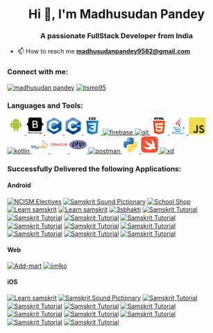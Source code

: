 <h1 align="center">Hi 👋, I'm Madhusudan Pandey</h1>
<h3 align="center">A passionate FullStack Developer from India</h3>

- 📫 How to reach me **madhusudanpandey9582@gmail.com**

<h3 align="left">Connect with me:</h3>
<p align="left">
<a href="https://in.linkedin.com/in/madhusudan-pandey-61610a198" target="_blank"><img align="center" src="https://raw.githubusercontent.com/rahuldkjain/github-profile-readme-generator/master/src/images/icons/Social/linked-in-alt.svg" alt="madhusudan pandey" height="30" width="40" /></a>
<a href="https://stackoverflow.com/users/12028777/itsmp95" target="_blank"><img align="center" src="https://raw.githubusercontent.com/rahuldkjain/github-profile-readme-generator/master/src/images/icons/Social/stack-overflow.svg" alt="itsmp95" height="30" width="40" /></a>
</p>

<h3 align="left">Languages and Tools:</h3>
<p align="left"> <a href="https://developer.android.com" target="_blank"> <img src="https://raw.githubusercontent.com/devicons/devicon/master/icons/android/android-original-wordmark.svg" alt="android" width="40" height="40"/> </a> <a href="https://getbootstrap.com" target="_blank"> <img src="https://raw.githubusercontent.com/devicons/devicon/master/icons/bootstrap/bootstrap-plain-wordmark.svg" alt="bootstrap" width="40" height="40"/> </a> <a href="https://www.cprogramming.com/" target="_blank"> <img src="https://raw.githubusercontent.com/devicons/devicon/master/icons/c/c-original.svg" alt="c" width="40" height="40"/> </a> <a href="https://www.w3schools.com/cpp/" target="_blank"> <img src="https://raw.githubusercontent.com/devicons/devicon/master/icons/cplusplus/cplusplus-original.svg" alt="cplusplus" width="40" height="40"/> </a> <a href="https://www.w3schools.com/css/" target="_blank"> <img src="https://raw.githubusercontent.com/devicons/devicon/master/icons/css3/css3-original-wordmark.svg" alt="css3" width="40" height="40"/> </a> <a href="https://firebase.google.com/" target="_blank"> <img src="https://www.vectorlogo.zone/logos/firebase/firebase-icon.svg" alt="firebase" width="40" height="40"/> </a> <a href="https://git-scm.com/" target="_blank"> <img src="https://www.vectorlogo.zone/logos/git-scm/git-scm-icon.svg" alt="git" width="40" height="40"/> </a> <a href="https://www.w3.org/html/" target="_blank"> <img src="https://raw.githubusercontent.com/devicons/devicon/master/icons/html5/html5-original-wordmark.svg" alt="html5" width="40" height="40"/> </a> <a href="https://www.java.com" target="_blank"> <img src="https://raw.githubusercontent.com/devicons/devicon/master/icons/java/java-original.svg" alt="java" width="40" height="40"/> </a> <a href="https://developer.mozilla.org/en-US/docs/Web/JavaScript" target="_blank"> <img src="https://raw.githubusercontent.com/devicons/devicon/master/icons/javascript/javascript-original.svg" alt="javascript" width="40" height="40"/> </a> <a href="https://kotlinlang.org" target="_blank"> <img src="https://www.vectorlogo.zone/logos/kotlinlang/kotlinlang-icon.svg" alt="kotlin" width="40" height="40"/> </a> <a href="https://www.mysql.com/" target="_blank"> <img src="https://raw.githubusercontent.com/devicons/devicon/master/icons/mysql/mysql-original-wordmark.svg" alt="mysql" width="40" height="40"/> </a> <a href="https://www.oracle.com/" target="_blank"> <img src="https://raw.githubusercontent.com/devicons/devicon/master/icons/oracle/oracle-original.svg" alt="oracle" width="40" height="40"/> </a> <a href="https://www.php.net" target="_blank"> <img src="https://raw.githubusercontent.com/devicons/devicon/master/icons/php/php-original.svg" alt="php" width="40" height="40"/> </a> <a href="https://postman.com" target="_blank"> <img src="https://www.vectorlogo.zone/logos/getpostman/getpostman-icon.svg" alt="postman" width="40" height="40"/> </a> <a href="https://www.python.org" target="_blank"> <img src="https://raw.githubusercontent.com/devicons/devicon/master/icons/python/python-original.svg" alt="python" width="40" height="40"/> </a> <a href="https://developer.apple.com/swift/" target="_blank"> <img src="https://raw.githubusercontent.com/devicons/devicon/master/icons/swift/swift-original.svg" alt="swift" width="40" height="40"/> </a> <a href="https://www.adobe.com/products/xd.html" target="_blank"> <img src="https://cdn.worldvectorlogo.com/logos/adobe-xd.svg" alt="xd" width="40" height="40"/> </a> </p
<br/>
<h3 align="left">Successfully Delivered the following Applications:</h3>
<h4 align="left">Android</h4>
<p align="left">
<a href="https://play.google.com/store/apps/details?id=in.jethat.ncism_electives" target="_blank"><img align="center" src="https://ncismelectives.org/images/logo.png" alt="NCISM Electives" height="30" width="40" /></a>
<a href="https://play.google.com/store/apps/details?id=com.vik.childdictionary" target="_blank"><img align="center" src="https://play-lh.googleusercontent.com/kNO_bHIKDTHObRUYuSP51_dElNCT25y_ATJtS-9IFQqia4nM-W3GIvID8GUuGcY40lk=w240-h480-rw" alt="Samskrit Sound Pictionary" height="30" width="40" /></a>
<a href="https://play.google.com/store/apps/details?id=com.schoolshopin" target="_blank"><img align="center" src="https://play-lh.googleusercontent.com/7y3sFfSxJFvg3wCHLA47-7hyjej8YwFQGuX4AqyKtQ7j-5Ea_Da6QmWGi9yliK9HT8o=w240-h480-rw" alt="School Shop" height="30" width="40" /></a>
<a href="https://play.google.com/store/apps/details?id=online.learnsamskrit.e_learning" target="_blank"><img align="center" src="https://www.learnsamskrit.online/assets/images/logo.png" alt="Learn samskrit" height="30" width="40" /></a>
<a href="https://play.google.com/store/apps/details?id=com.spfclass.aptech.samskrit" target="_blank"><img align="center" src="https://play-lh.googleusercontent.com/JfIxl7Zb6YTyEQNtXziPdnRx1sBpKhtuHTSiC5r1EoOsif4Z_ZcNQ5-sVOCOwPWOdIu5=w240-h480-rw" alt="Learn samskrit" height="30" width="40" /></a>
<a href="https://play.google.com/store/apps/details?id=in.threesstudio.bhakti" target="_blank"><img align="center" src="https://play-lh.googleusercontent.com/BEgPlhp-OpIcx30KAd4OJKuu15rbZiqngdvsq7QQfLWd4hERHjx61RvGgPSNjFRJPvNt=w240-h480-rw" alt="3sbhakti" height="30" width="40" /></a>
 <a href="https://play.google.com/store/apps/details?id=in.sssstudio.a3skidstv&hl=en&gl=US" target="_blank"><img align="center" src="https://play-lh.googleusercontent.com/ac-pOOIwfEuNakw6IQ0QFt9rHXHhapn_bCH3ryLJYoaOG2bVhy6--QJulHiWeLK0tA=w240-h480-rw" alt="Samskrit Tutorial" height="30" width="40" /></a>
<a href="https://play.google.com/store/apps/details?id=in.samskrittutorial.samskrittutorialclassviii" target="_blank"><img align="center" src="https://play-lh.googleusercontent.com/UPMvSpOjXER3FMNIbNAG0BwSMFCZEdRF8NC1hij7LRyH0-QyLJg_aS6pXgJDS-ykcCY6=w240-h480-rw" alt="Samskrit Tutorial" height="30" width="40" /></a>
 <a href="https://play.google.com/store/apps/details?id=in.samskrittutorial.class1samskrittutorial" target="_blank"><img align="center" src="https://play-lh.googleusercontent.com/GUvDTwUo0_-EFSUxUtZHdBUW7-31K4TmvP9BLIa2lPdm2p0bGNVAnWp0k32309R5nCA=w240-h480-rw" alt="Samskrit Tutorial" height="30" width="40" /></a>
<a href="https://play.google.com/store/apps/details?id=in.samskrittutorial.samskrittutorialclassix" target="_blank"><img align="center" src="https://play-lh.googleusercontent.com/XHgTHtYj7UZuHXSlDITGhKP7qJjWyCWctB10BFpcaYlOQ_sppyxCkk9uVZe8sqJNaTE=w240-h480-rw" alt="Samskrit Tutorial" height="30" width="40" /></a>
<a href="https://play.google.com/store/apps/details?id=in.samskrittutorial.samskrittutorialclassvi" target="_blank"><img align="center" src="https://play-lh.googleusercontent.com/wy8JdUh4neahiijEdeio7rKwLpLqxvHrMeH0LH1tKOCMQx03rOFPmPXqP_rj1lms48eU=w240-h480-rw" alt="Samskrit Tutorial" height="30" width="40" /></a>
<a href="https://play.google.com/store/apps/details?id=in.samskrittutorial.samskrittutorialclassx" target="_blank"><img align="center" src="https://play-lh.googleusercontent.com/nlJPU7t4Kd_NuBWWW8FFMdR7Rep6Qq9w9NwIJv84mb74KuQU_aNHR0L8_RlqzhTXUOQ=w240-h480-rw" alt="Samskrit Tutorial" height="30" width="40" /></a>
<a href="https://play.google.com/store/apps/details?id=in.samskrittutorial.class2samskrittutorial" target="_blank"><img align="center" src="https://play-lh.googleusercontent.com/MXb127Ccyuj9mUotGdbWwwXV5dzbYX9ugndInrAVWJomjrhOXaBbUi9pwKoaHsnzWA=w240-h480-rw" alt="Samskrit Tutorial" height="30" width="40" /></a>
<a href="https://play.google.com/store/apps/details?id=in.samskrittutorial.class3samskrittutorial" target="_blank"><img align="center" src="https://play-lh.googleusercontent.com/EKUZZ2fc-ZU_vgRgUZdMHVuPwGXnAkSLP4DBSS9a4GL414JdWirD1jwywg-CghAbBGcQ=w240-h480-rw" alt="Samskrit Tutorial" height="30" width="40" /></a>
<a href="https://play.google.com/store/apps/details?id=in.samskrittutorial.class4samskrittutorial" target="_blank"><img align="center" src="https://play-lh.googleusercontent.com/WUbdgqPu1rBYlR_S-91D4GQS4YxOVn-Zq5L8UC72pHJ1_Pj0Nn9e4QIA8BkUxCOkxA=w240-h480-rw" alt="Samskrit Tutorial" height="30" width="40" /></a>
<a href="https://play.google.com/store/apps/details?id=in.samskrittutorial.class5samskrittutorial" target="_blank"><img align="center" src="https://play-lh.googleusercontent.com/AwrcYY5fLP_slHJadRGVrMsA_kGlyVbAZDPEcrlu-gbZgU7KTaYF3sBSW5YBdtmeEA=w240-h480-rw" alt="Samskrit Tutorial" height="30" width="40" /></a>
</p>
<h4 align="left">Web</h4>
<p align="left">
<a href="https://add-mart.com/" target="_blank"><img align="center" src="https://add-mart.com/assets/img/logo.png" alt="Add-mart" height="30" width="40" /></a>
<a href="https://www.iimlipmx2024.in/" target="_blank"><img align="center" src="https://www.iimlipmx2024.in/images/logo_1.png" alt="iimlko" height="30" width="40" /></a>
</p>
<h4 align="left">iOS</h4>
<p align="left">
<a href="https://apps.apple.com/in/app/learn-samskrit/id1560308251" target="_blank"><img align="center" src="https://www.learnsamskrit.online/assets/images/logo.png" alt="Learn samskrit" height="30" width="40" /></a>
<a href="https://apps.apple.com/in/app/samskrit-sound-pictionary/id1605742714" target="_blank"><img align="center" src="https://play-lh.googleusercontent.com/kNO_bHIKDTHObRUYuSP51_dElNCT25y_ATJtS-9IFQqia4nM-W3GIvID8GUuGcY40lk=w240-h480-rw" alt="Samskrit Sound Pictionary" height="30" width="40" /></a>
<a href="https://apps.apple.com/in/app/class-5-samskrit-tutorial/id1605911315" target="_blank"><img align="center" src="https://play-lh.googleusercontent.com/AwrcYY5fLP_slHJadRGVrMsA_kGlyVbAZDPEcrlu-gbZgU7KTaYF3sBSW5YBdtmeEA=w240-h480-rw" alt="Samskrit Tutorial" height="30" width="40" /></a>
<a href="https://apps.apple.com/in/app/class-3-samskrit-tutorial/id1598846427" target="_blank"><img align="center" src="https://play-lh.googleusercontent.com/EKUZZ2fc-ZU_vgRgUZdMHVuPwGXnAkSLP4DBSS9a4GL414JdWirD1jwywg-CghAbBGcQ=w240-h480-rw" alt="Samskrit Tutorial" height="30" width="40" /></a>
<a href="https://apps.apple.com/in/app/class-2-samskrit-tutorial/id1598497819" target="_blank"><img align="center" src="https://play-lh.googleusercontent.com/MXb127Ccyuj9mUotGdbWwwXV5dzbYX9ugndInrAVWJomjrhOXaBbUi9pwKoaHsnzWA=w240-h480-rw" alt="Samskrit Tutorial" height="30" width="40" /></a>
<a href="https://apps.apple.com/in/app/class-1-samskrit-tutorial/id1597423943" target="_blank"><img align="center" src="https://is2-ssl.mzstatic.com/image/thumb/Purple116/v4/f2/d8/28/f2d8280a-e14b-c40a-8538-dd9e910382c2/AppIcon-1x_U007emarketing-0-7-85-220.jpeg/246x0w.webp" alt="Samskrit Tutorial" height="30" width="40" /></a>
<a href="https://apps.apple.com/in/app/class-10-samskrit-tutorial/id1593153984" target="_blank"><img align="center" src="https://play-lh.googleusercontent.com/nlJPU7t4Kd_NuBWWW8FFMdR7Rep6Qq9w9NwIJv84mb74KuQU_aNHR0L8_RlqzhTXUOQ=w240-h480-rw" alt="Samskrit Tutorial" height="30" width="40" /></a>
<a href="https://apps.apple.com/in/app/class-6-samskrit-tutorial/id1591600857" target="_blank"><img align="center" src="https://play-lh.googleusercontent.com/wy8JdUh4neahiijEdeio7rKwLpLqxvHrMeH0LH1tKOCMQx03rOFPmPXqP_rj1lms48eU=w240-h480-rw" alt="Samskrit Tutorial" height="30" width="40" /></a>
<a href="https://apps.apple.com/in/app/class-7-samskrit-tutorial/id1592054535" target="_blank"><img align="center" src="https://is4-ssl.mzstatic.com/image/thumb/Purple116/v4/c3/72/92/c37292a1-e9a0-e5f4-d4da-98c1445f8812/AppIcon-1x_U007emarketing-0-7-85-220.jpeg/246x0w.webp" alt="Samskrit Tutorial" height="30" width="40" /></a>
<a href="https://apps.apple.com/in/app/class-8-samskrit-tutorial/id1592953545" target="_blank"><img align="center" src="https://play-lh.googleusercontent.com/UPMvSpOjXER3FMNIbNAG0BwSMFCZEdRF8NC1hij7LRyH0-QyLJg_aS6pXgJDS-ykcCY6=w240-h480-rw" alt="Samskrit Tutorial" height="30" width="40" /></a>
<a href="https://apps.apple.com/in/app/class-9-samskrit-tutorial/id1593151256" target="_blank"><img align="center" src="https://play-lh.googleusercontent.com/XHgTHtYj7UZuHXSlDITGhKP7qJjWyCWctB10BFpcaYlOQ_sppyxCkk9uVZe8sqJNaTE=w240-h480-rw" alt="Samskrit Tutorial" height="30" width="40" /></a>

</p>
